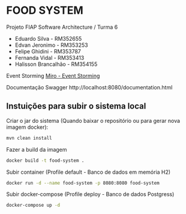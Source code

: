 # FOOD SYSTEM

Projeto FIAP
Software Architecture / Turma 6

- Eduardo Silva - RM352655 
- Edvan Jeronimo - RM353253
- Felipe Ghidini - RM353787
- Fernanda Vidal - RM353413
- Halisson Brancalhão - RM354155

Event Storming
[Miro - Event Storming](https://miro.com/welcomeonboard/NG11bWxGbHJNSmhSNTZoTmRFb3FmNlRwZ1VZM25VbEgySXhoYzZUNVVwbnF2ZWRqbEVjSHFueWMzRE80eWdlYnwzMDc0NDU3MzYyMjUwOTY4MTQ5fDI=?share_link_id=573870846258)


Documentação Swagger
http://localhost:8080/documentation.html


## Instuições para subir o sistema local
Criar o jar do sistema (Quando baixar o repositório ou para gerar nova imagem docker):
```sh
mvn clean install  
```
Fazer a build da imagem
```sh
docker build -t food-system .
```
Subir container (Profile default - Banco de dados em memória H2)
```sh
docker run -d --name food-system -p 8080:8080 food-system
```
Subir docker-compose (Profile deploy - Banco de dados Postgress)
```sh
docker-compose up -d
```
